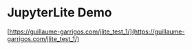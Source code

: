 # JupyterLite Demo

[https://guillaume-garrigos.com/jlite_test_1/](https://guillaume-garrigos.com/jlite_test_1/)
